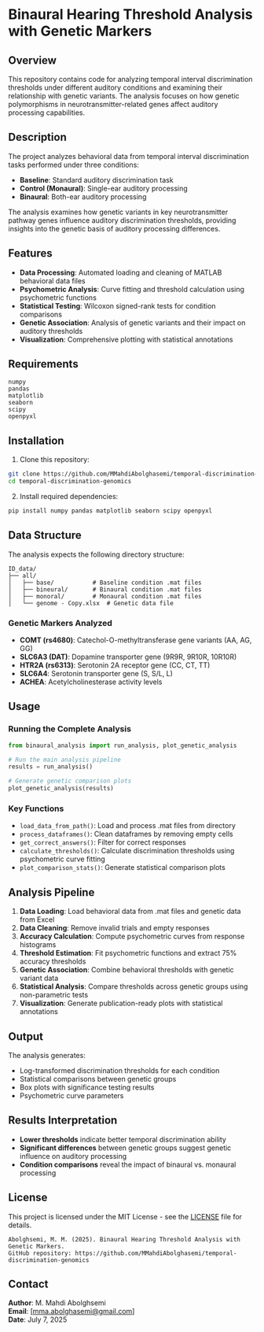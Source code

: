 # Binaural Hearing Threshold Analysis with Genetic Markers

## Overview

This repository contains code for analyzing temporal interval discrimination thresholds under different auditory conditions and examining their relationship with genetic variants. The analysis focuses on how genetic polymorphisms in neurotransmitter-related genes affect auditory processing capabilities.

## Description

The project analyzes behavioral data from temporal interval discrimination tasks performed under three conditions:
- **Baseline**: Standard auditory discrimination task
- **Control (Monaural)**: Single-ear auditory processing
- **Binaural**: Both-ear auditory processing

The analysis examines how genetic variants in key neurotransmitter pathway genes influence auditory discrimination thresholds, providing insights into the genetic basis of auditory processing differences.

## Features

- **Data Processing**: Automated loading and cleaning of MATLAB behavioral data files
- **Psychometric Analysis**: Curve fitting and threshold calculation using psychometric functions
- **Statistical Testing**: Wilcoxon signed-rank tests for condition comparisons
- **Genetic Association**: Analysis of genetic variants and their impact on auditory thresholds
- **Visualization**: Comprehensive plotting with statistical annotations

## Requirements

```
numpy
pandas
matplotlib
seaborn
scipy
openpyxl
```

## Installation

1. Clone this repository:
```bash
git clone https://github.com/MMahdiAbolghasemi/temporal-discrimination-genomics.git
cd temporal-discrimination-genomics
```

2. Install required dependencies:
```bash
pip install numpy pandas matplotlib seaborn scipy openpyxl
```

## Data Structure

The analysis expects the following directory structure:

```
ID_data/
├── all/
│   ├── base/           # Baseline condition .mat files
│   ├── bineural/       # Binaural condition .mat files
│   ├── monoral/        # Monaural condition .mat files
│   └── genome - Copy.xlsx  # Genetic data file
```

### Genetic Markers Analyzed

- **COMT (rs4680)**: Catechol-O-methyltransferase gene variants (AA, AG, GG)
- **SLC6A3 (DAT)**: Dopamine transporter gene (9R9R, 9R10R, 10R10R)
- **HTR2A (rs6313)**: Serotonin 2A receptor gene (CC, CT, TT)
- **SLC6A4**: Serotonin transporter gene (S, S/L, L)
- **ACHEA**: Acetylcholinesterase activity levels

## Usage

### Running the Complete Analysis

```python
from binaural_analysis import run_analysis, plot_genetic_analysis

# Run the main analysis pipeline
results = run_analysis()

# Generate genetic comparison plots
plot_genetic_analysis(results)
```

### Key Functions

- `load_data_from_path()`: Load and process .mat files from directory
- `process_dataframes()`: Clean dataframes by removing empty cells
- `get_correct_answers()`: Filter for correct responses
- `calculate_thresholds()`: Calculate discrimination thresholds using psychometric curve fitting
- `plot_comparison_stats()`: Generate statistical comparison plots

## Analysis Pipeline

1. **Data Loading**: Load behavioral data from .mat files and genetic data from Excel
2. **Data Cleaning**: Remove invalid trials and empty responses
3. **Accuracy Calculation**: Compute psychometric curves from response histograms
4. **Threshold Estimation**: Fit psychometric functions and extract 75% accuracy thresholds
5. **Genetic Association**: Combine behavioral thresholds with genetic variant data
6. **Statistical Analysis**: Compare thresholds across genetic groups using non-parametric tests
7. **Visualization**: Generate publication-ready plots with statistical annotations

## Output

The analysis generates:
- Log-transformed discrimination thresholds for each condition
- Statistical comparisons between genetic groups
- Box plots with significance testing results
- Psychometric curve parameters

## Results Interpretation

- **Lower thresholds** indicate better temporal discrimination ability
- **Significant differences** between genetic groups suggest genetic influence on auditory processing
- **Condition comparisons** reveal the impact of binaural vs. monaural processing


## License

This project is licensed under the MIT License - see the [LICENSE](LICENSE) file for details.


```
Abolghsemi, M. M. (2025). Binaural Hearing Threshold Analysis with Genetic Markers. 
GitHub repository: https://github.com/MMahdiAbolghasemi/temporal-discrimination-genomics
```

## Contact

**Author**: M. Mahdi Abolghsemi  
**Email**: [mma.abolghasemi@gmail.com]  
**Date**: July 7, 2025

